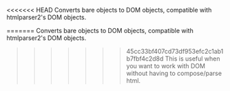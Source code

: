 <<<<<<< HEAD
Converts bare objects to DOM objects, compatible with htmlparser2's DOM objects.

=======
Converts bare objects to DOM objects, compatible with htmlparser2's DOM objects.

>>>>>>> 45cc33bf407cd73df953efc2c1ab1b7fbf4c2d8d
This is useful when you want to work with DOM without having to compose/parse html.